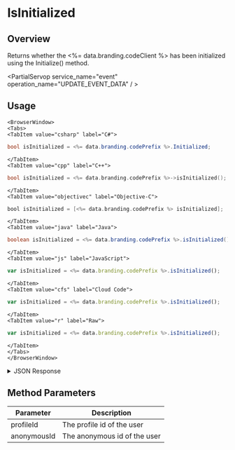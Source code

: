 # IsInitialized
## Overview
Returns whether the <%= data.branding.codeClient %> has been initialized using the Initialize() method.

<PartialServop service_name="event" operation_name="UPDATE_EVENT_DATA" / >

## Usage

```mdx-code-block
<BrowserWindow>
<Tabs>
<TabItem value="csharp" label="C#">
```

```csharp
bool isInitialized = <%= data.branding.codePrefix %>.Initialized;
```

```mdx-code-block
</TabItem>
<TabItem value="cpp" label="C++">
```

```cpp
bool isInitialized = <%= data.branding.codePrefix %>->isInitialized();
```

```mdx-code-block
</TabItem>
<TabItem value="objectivec" label="Objective-C">
```

```objectivec
bool isInitialized = [<%= data.branding.codePrefix %> isInitialized];
```

```mdx-code-block
</TabItem>
<TabItem value="java" label="Java">
```

```java
boolean isInitialized = <%= data.branding.codePrefix %>.isInitialized();
```

```mdx-code-block
</TabItem>
<TabItem value="js" label="JavaScript">
```

```javascript
var isInitialized = <%= data.branding.codePrefix %>.isInitialized();
```

```mdx-code-block
</TabItem>
<TabItem value="cfs" label="Cloud Code">
```

```javascript
var isInitialized = <%= data.branding.codePrefix %>.isInitialized();
```

```mdx-code-block
</TabItem>
<TabItem value="r" label="Raw">
```

```javascript
var isInitialized = <%= data.branding.codePrefix %>.isInitialized();
```

```mdx-code-block
</TabItem>
</Tabs>
</BrowserWindow>
```

<details>
<summary>JSON Response</summary>

```javascript
var isAuthenticated = <%= data.branding.codePrefix %>.isAuthenticated();
```
</details>

## Method Parameters
Parameter | Description
--------- | -----------
profileId | The profile id of the user
anonymousId | The anonymous id of the user


